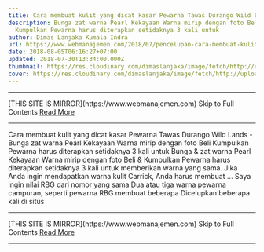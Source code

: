 ```yaml
---
title: Cara membuat kulit yang dicat kasar Pewarna Tawas Durango Wild Lands
description: Bunga zat warna Pearl Kekayaan Warna mirip dengan foto Beli
  Kumpulkan Pewarna harus diterapkan setidaknya 3 kali untuk
author: Dimas Lanjaka Kumala Indra
url: https://www.webmanajemen.com/2018/07/pencelupan-cara-membuat-kulit-yang.html
date: 2018-08-05T06:16:27+07:00
updated: 2018-07-30T13:34:00.000Z
thumbnail: https://res.cloudinary.com/dimaslanjaka/image/fetch/http://upload2.inven.co.kr/upload/2018/07/28/bbs/i13154442828.jpg
cover: https://res.cloudinary.com/dimaslanjaka/image/fetch/http://upload2.inven.co.kr/upload/2018/07/28/bbs/i13154442828.jpg
---
```


<hr/> [THIS SITE IS MIRROR](https://www.webmanajemen.com) Skip to Full Contents <a href="https://www.webmanajemen.com/2018/07/pencelupan-cara-membuat-kulit-yang.html" rel="follow" class="button" id="read-more">Read More</a> <hr/> Cara membuat kulit yang dicat kasar Pewarna Tawas Durango Wild Lands - Bunga zat warna Pearl Kekayaan Warna mirip dengan foto Beli Kumpulkan Pewarna harus diterapkan setidaknya 3 kali untuk Bunga & zat warna  Pearl  Kekayaan   Warna mirip dengan foto Beli & Kumpulkan   Pewarna harus diterapkan setidaknya 3 kali untuk memberikan warna yang sama.   Jika Anda ingin mendapatkan warna kulit Carrick, Anda harus membuat ...   Saya ingin nilai RBG dari nomor yang sama  Dua atau tiga warna pewarna campuran, seperti pewarna RBG membuat beberapa  Dicelupkan beberapa kali di situs <hr/> [THIS SITE IS MIRROR](https://www.webmanajemen.com) Skip to Full Contents <a href="https://www.webmanajemen.com/2018/07/pencelupan-cara-membuat-kulit-yang.html" rel="follow" class="button" id="read-more">Read More</a> <hr/>